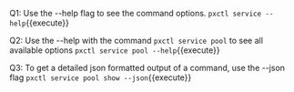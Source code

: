 Q1: Use the --help flag to see the command options.
`pxctl service --help`{{execute}}

Q2: Use the --help with the command `pxctl service pool` to see all available options
`pxctl service pool --help`{{execute}}

Q3: To get a detailed json formatted output of a command, use the --json flag
`pxctl service pool show --json`{{execute}}

